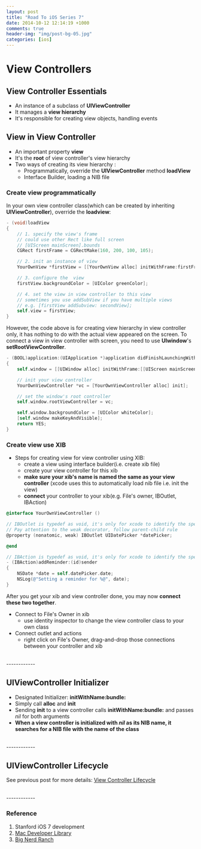```yaml
---
layout: post
title: "Road To iOS Series 7"
date: 2014-10-12 12:14:19 +1000
comments: true
header-img: "img/post-bg-05.jpg"
categories: [ios]
---
```


# View Controllers

## View Controller Essentials
- An instance of a subclass of **UIViewController**
- It manages a **view hierarchy**
- It's responsible for creating view objects, handling events

<!--more-->

## View in View Controller
- An important property **view**
- It's the **root** of view controller's view hierarchy
- Two ways of creating its view hierarchy :
	- Programmatically, override the **UIViewController** method **loadView**
	- Interface Builder, loading a NIB file

### Create view programmatically
In your own view controller class(which can be created by inheriting **UIViewController**), override the **loadview**:

``` objective-c create view in view controller's loadView method
- (void)loadView
{
	// 1. specify the view's frame
	// could use other Rect like full screen
	// [UIScreen mainScreen].bounds
	CGRect firstFrame = CGRectMake(160, 200, 100, 105);

	// 2. init an instance of view
	YourOwnView *firstView = [[YourOwnView alloc] initWithFrame:firstFrame];

	// 3. configure the  view
	firstView.backgroundColor = [UIColor greenColor];

	// 4. set the view in view controller to this view
	// sometimes you use addSubView if you have multiple views
	// e.g. [firstView addSubview: secondView];
	self.view = firstView;
}
```

However, the code above is for creating view hierarchy in view controller only,
it has nothing to do with the actual view appeared on the screen. To connect a
view in view controller with screen, you need to use **UIwindow**'s **setRootViewController**.

``` objective-c set root view controller in appDelegate.m
- (BOOL)application:(UIApplication *)application didFinishLaunchingWithOptions:(NSDictionary *)launchOptions
{
	self.window = [[UIWindow alloc] initWithFrame:[[UIScreen mainScreen] bounds]];

	// init your view controller
	YourOwnViewController *vc = [YourOwnViewController alloc] init];

	// set the window's root controller
	self.window.rootViewController = vc;

	self.window.backgroundColor = [UIColor whiteColor];
	[self.window makeKeyAndVisible];
	return YES;
}
```

### Create view use XIB
- Steps for creating view for view controller using XIB:
	- create a view using interface builder(i.e. create xib file)
	- create your view controller for this xib
	- **make sure your xib's name is named the same as your view controller** (xcode uses this to automatically load nib file i.e. init the view)
	- **connect** your controller to your xib(e.g. File's owner, IBOutlet, IBAction)

``` objective-c create view controller according to your xib file
@interface YourOwnViewController ()

// IBOutlet is typedef as void, it's only for xcode to identify the specific element in xib
// Pay attention to the weak decorator, follow parent-child rule
@property (nonatomic, weak) IBOutlet UIDatePicker *datePicker;

@end

// IBAction is typedef as void, it's only for xcode to identify the specific action in xib
- (IBAction)addReminder:(id)sender
{
    NSDate *date = self.datePicker.date;
    NSLog(@"Setting a reminder for %@", date);
}
```

After you get your xib and view controller done, you may now **connect these two together**.

- Connect to File's Owner in xib
	- use identity inspector to change the view controller class to your own class
- Connect outlet and actions
	- right click on File's Owner, drag-and-drop those connections between your controller and xib

<br>
------------

## UIViewController Initializer
- Designated Initializer: **initWithName:bundle:**
- Simply call **alloc** and **init**
- Sending **init** to a view controller calls **initWithName:bundle:** and passes *nil* for both arguments
- **When a view controller is initialized with *nil* as its NIB name, it searches for a NIB file with the name of the class**

<br>
------------

## UIViewController Lifecycle
See previous post for more details: [View Controller Lifecycle](http://pigfly.github.io/blog/2014/09/01/road-to-ios-0-dot-2/)

<br>
------------

### Reference
1. Stanford iOS 7 development
2. [Mac Developer Library](https://developer.apple.com/library/mac/navigation/)
3. [Big Nerd Ranch](http://www.bignerdranch.com/)

